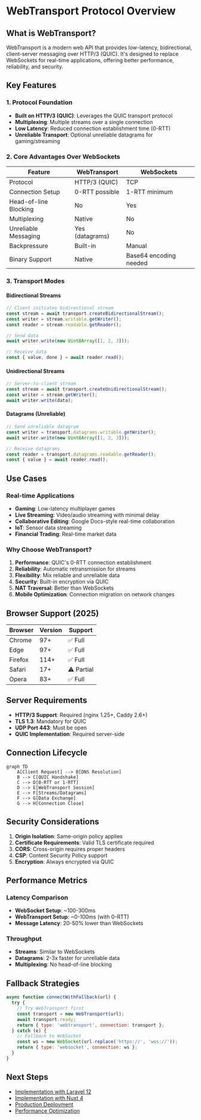 # WebTransport Protocol Overview

## What is WebTransport?

WebTransport is a modern web API that provides low-latency, bidirectional, client-server messaging over HTTP/3 (QUIC). It's designed to replace WebSockets for real-time applications, offering better performance, reliability, and security.

## Key Features

### 1. Protocol Foundation
- **Built on HTTP/3 (QUIC)**: Leverages the QUIC transport protocol
- **Multiplexing**: Multiple streams over a single connection
- **Low Latency**: Reduced connection establishment time (0-RTT)
- **Unreliable Transport**: Optional unreliable datagrams for gaming/streaming

### 2. Core Advantages Over WebSockets

| Feature | WebTransport | WebSockets |
|---------|--------------|------------|
| Protocol | HTTP/3 (QUIC) | TCP |
| Connection Setup | 0-RTT possible | 1-RTT minimum |
| Head-of-line Blocking | No | Yes |
| Multiplexing | Native | No |
| Unreliable Messaging | Yes (datagrams) | No |
| Backpressure | Built-in | Manual |
| Binary Support | Native | Base64 encoding needed |

### 3. Transport Modes

#### Bidirectional Streams
```javascript
// Client initiates bidirectional stream
const stream = await transport.createBidirectionalStream();
const writer = stream.writable.getWriter();
const reader = stream.readable.getReader();

// Send data
await writer.write(new Uint8Array([1, 2, 3]));

// Receive data
const { value, done } = await reader.read();
```

#### Unidirectional Streams
```javascript
// Server-to-client stream
const stream = await transport.createUnidirectionalStream();
const writer = stream.getWriter();
await writer.write(data);
```

#### Datagrams (Unreliable)
```javascript
// Send unreliable datagram
const writer = transport.datagrams.writable.getWriter();
await writer.write(new Uint8Array([1, 2, 3]));

// Receive datagrams
const reader = transport.datagrams.readable.getReader();
const { value } = await reader.read();
```

## Use Cases

### Real-time Applications
- **Gaming**: Low-latency multiplayer games
- **Live Streaming**: Video/audio streaming with minimal delay
- **Collaborative Editing**: Google Docs-style real-time collaboration
- **IoT**: Sensor data streaming
- **Financial Trading**: Real-time market data

### Why Choose WebTransport?

1. **Performance**: QUIC's 0-RTT connection establishment
2. **Reliability**: Automatic retransmission for streams
3. **Flexibility**: Mix reliable and unreliable data
4. **Security**: Built-in encryption via QUIC
5. **NAT Traversal**: Better than WebSockets
6. **Mobile Optimization**: Connection migration on network changes

## Browser Support (2025)

| Browser | Version | Support |
|---------|---------|---------|
| Chrome | 97+ | ✅ Full |
| Edge | 97+ | ✅ Full |
| Firefox | 114+ | ✅ Full |
| Safari | 17+ | ⚠️ Partial |
| Opera | 83+ | ✅ Full |

## Server Requirements

- **HTTP/3 Support**: Required (nginx 1.25+, Caddy 2.6+)
- **TLS 1.3**: Mandatory for QUIC
- **UDP Port 443**: Must be open
- **QUIC Implementation**: Required server-side

## Connection Lifecycle

```mermaid
graph TD
    A[Client Request] --> B[DNS Resolution]
    B --> C[QUIC Handshake]
    C --> D[0-RTT or 1-RTT]
    D --> E[WebTransport Session]
    E --> F[Streams/Datagrams]
    F --> G[Data Exchange]
    G --> H[Connection Close]
```

## Security Considerations

1. **Origin Isolation**: Same-origin policy applies
2. **Certificate Requirements**: Valid TLS certificate required
3. **CORS**: Cross-origin requires proper headers
4. **CSP**: Content Security Policy support
5. **Encryption**: Always encrypted via QUIC

## Performance Metrics

### Latency Comparison
- **WebSocket Setup**: ~100-300ms
- **WebTransport Setup**: ~0-100ms (with 0-RTT)
- **Message Latency**: 20-50% lower than WebSockets

### Throughput
- **Streams**: Similar to WebSockets
- **Datagrams**: 2-3x faster for unreliable data
- **Multiplexing**: No head-of-line blocking

## Fallback Strategies

```javascript
async function connectWithFallback(url) {
  try {
    // Try WebTransport first
    const transport = new WebTransport(url);
    await transport.ready;
    return { type: 'webtransport', connection: transport };
  } catch (e) {
    // Fallback to WebSocket
    const ws = new WebSocket(url.replace('https://', 'wss://'));
    return { type: 'websocket', connection: ws };
  }
}
```

## Next Steps

- [Implementation with Laravel 12](./02-laravel-implementation.md)
- [Implementation with Nuxt 4](./03-nuxt-implementation.md)
- [Production Deployment](./04-production-deployment.md)
- [Performance Optimization](./05-performance-optimization.md)
